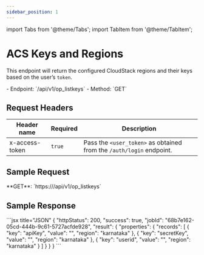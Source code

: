 ```yaml
---
sidebar_position: 1
---
```

import Tabs from '@theme/Tabs';
import TabItem from '@theme/TabItem';

# ACS Keys and Regions

This endpoint will return the configured CloudStack regions and their keys based on the user’s `token`.

<div className="custom-block-peach">
- Endpoint: `/api/v1/op_listkeys` 
- Method: `GET`
</div>

## Request Headers

| Header name    | Required | Description                                                          |
| -------------- | -------- | -------------------------------------------------------------------- |
| x-access-token | `true`   | Pass the `<user_token>` as obtained from the `/auth/login` endpoint. |
## Sample Request
<div className="custom-block-green">
 **GET**: `https://<api_url>/api/v1/op_listkeys`
</div>

## Sample Response
<Tabs>  
  <TabItem value="ResponseJSON" label="Response JSON">
      ```jsx title="JSON"
{
   "httpStatus": 200,
   "success": true,
   "jobId": "68b7e162-05cd-444b-9c61-5727acfde928",
   "result": {
       "properties": {
           "records": [ {
                   "key": "apiKey",
                   "value": "<api_key_value>",
                   "region": "karnataka"
               },  {
                   "key": "secretKey",
                   "value": "<secret_key_value>",
                   "region": "karnataka"
               }, {
                   "key": "userid",
                   "value": "<user_id>",
                   "region": "karnataka"
               } ]
       }
   }
}
```
</TabItem> 
</Tabs>
